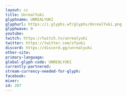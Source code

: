 ```yaml
---
layout: cc
title: UnrealYuki
glyphname: UNREALYUKI
glyphurl: https://i.glyphs.wf/glyphs/UnrealYuki.png
glyphwave: 9
youtube: 
twitch: https://twitch.tv/unrealyuki
twitter: https://twitter.com/zfyuki
discord: https://discord.gg/unrealyuki
other-site: 
primary-language: 
global-glyph-code: UNREALYUKI
currently-partnered: 
stream-currency-needed-for-glyph: 
facebook: 
mixer: 
id: 207
---
```


